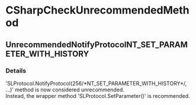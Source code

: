 ﻿---  
uid: Validator_3_15_21  
---

# CSharpCheckUnrecommendedMethod

## UnrecommendedNotifyProtocolNT\_SET\_PARAMETER\_WITH\_HISTORY

### Details

'SLProtocol.NotifyProtocol(256\/\*NT\_SET\_PARAMETER\_WITH\_HISTORY\*\/, ...)' method is now considered unrecommended.  
Instead, the wrapper method 'SLProtocol.SetParameter()' is recommended.
